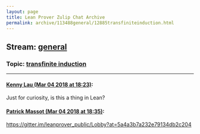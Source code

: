 ```yaml
---
layout: page
title: Lean Prover Zulip Chat Archive 
permalink: archive/113488general/12885transfiniteinduction.html
---
```


## Stream: [general](index.html)
### Topic: [transfinite induction](12885transfiniteinduction.html)

---

#### [Kenny Lau (Mar 04 2018 at 18:23)](https://leanprover.zulipchat.com/#narrow/stream/113488-general/topic/transfinite%20induction/near/123268706):
Just for curiosity, is this a thing in Lean?

#### [Patrick Massot (Mar 04 2018 at 18:35)](https://leanprover.zulipchat.com/#narrow/stream/113488-general/topic/transfinite%20induction/near/123269021):
https://gitter.im/leanprover_public/Lobby?at=5a4a3b7a232e79134db2c204

